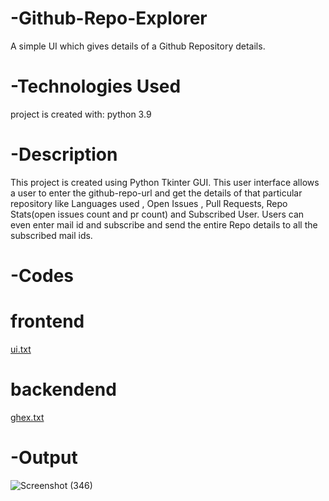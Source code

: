 # -Github-Repo-Explorer
 A simple UI which gives details of a Github Repository details.
 
# -Technologies Used
project is created with:
 python 3.9
 
# -Description
 This project is created using Python Tkinter GUI.
This user interface allows a user to enter the github-repo-url and get the details of that particular repository like Languages used , Open Issues , Pull Requests, Repo        Stats(open issues count and pr count) and Subscribed User. Users can even enter mail id and subscribe and send the entire Repo details to all the subscribed mail ids.

# -Codes
# frontend
[ui.txt](https://github.com/vignesh7k/-Github-Repo-Explorer/files/7446175/ui.txt)

# backendend
[ghex.txt](https://github.com/vignesh7k/-Github-Repo-Explorer/files/7446176/ghex.txt)

# -Output
![Screenshot (346)](https://user-images.githubusercontent.com/83110142/139527452-fd9f67e4-f9e2-44c5-b028-8f483852a3b6.png)


